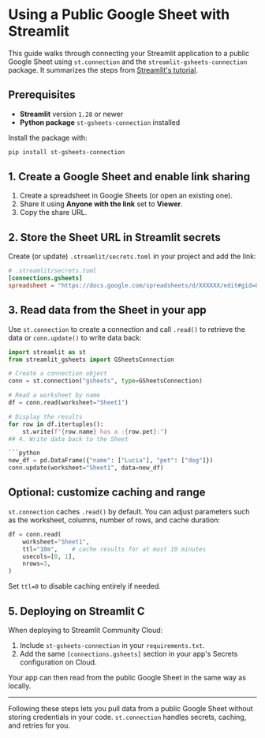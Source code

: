 # Using a Public Google Sheet with Streamlit

This guide walks through connecting your Streamlit application to a public Google Sheet using `st.connection` and the `streamlit-gsheets-connection` package. It summarizes the steps from [Streamlit's tutorial](https://docs.streamlit.io/develop/tutorials/databases/public-gsheet).

## Prerequisites

- **Streamlit** version `1.28` or newer
- **Python package** `st-gsheets-connection` installed

Install the package with:

```bash
pip install st-gsheets-connection
```

## 1. Create a Google Sheet and enable link sharing

1. Create a spreadsheet in Google Sheets (or open an existing one).
2. Share it using **Anyone with the link** set to **Viewer**.
3. Copy the share URL.

## 2. Store the Sheet URL in Streamlit secrets

Create (or update) `.streamlit/secrets.toml` in your project and add the link:

```toml
# .streamlit/secrets.toml
[connections.gsheets]
spreadsheet = "https://docs.google.com/spreadsheets/d/XXXXXX/edit#gid=0"
```

## 3. Read data from the Sheet in your app

Use `st.connection` to create a connection and call `.read()` to retrieve the data or
`conn.update()` to write data back:


```python
import streamlit as st
from streamlit_gsheets import GSheetsConnection

# Create a connection object
conn = st.connection("gsheets", type=GSheetsConnection)

# Read a worksheet by name
df = conn.read(worksheet="Sheet1")

# Display the results
for row in df.itertuples():
    st.write(f"{row.name} has a :{row.pet}:")
## 4. Write data back to the Sheet

```python
new_df = pd.DataFrame({"name": ["Lucia"], "pet": ["dog"]})
conn.update(worksheet="Sheet1", data=new_df)

```

## Optional: customize caching and range

`st.connection` caches `.read()` by default. You can adjust parameters such as the worksheet, columns, number of rows, and cache duration:

```python
df = conn.read(
    worksheet="Sheet1",
    ttl="10m",    # cache results for at most 10 minutes
    usecols=[0, 1],
    nrows=3,
)
```

Set `ttl=0` to disable caching entirely if needed.

## 5. Deploying on Streamlit C

When deploying to Streamlit Community Cloud:

1. Include `st-gsheets-connection` in your `requirements.txt`.
2. Add the same `[connections.gsheets]` section in your app's Secrets configuration on Cloud.

Your app can then read from the public Google Sheet in the same way as locally.

---

Following these steps lets you pull data from a public Google Sheet without storing credentials in your code. `st.connection` handles secrets, caching, and retries for you.
